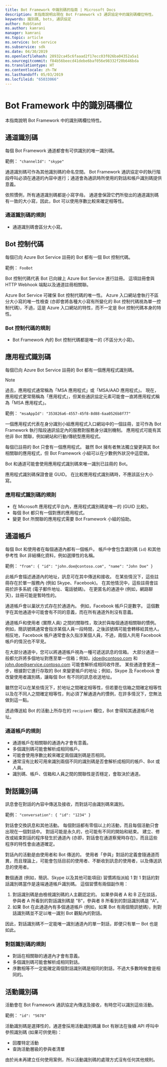```yaml
---
title: Bot Framework 中識別碼的指南 | Microsoft Docs
description: 本指南說明出現在 Bot Framework v3 通訊協定中的識別碼欄位特性。
keywords: 識別碼, bots, 通訊協定
author: RobStand
ms.author: kamrani
manager: kamrani
ms.topic: article
ms.service: bot-service
ms.subservice: sdk
ms.date: 04/30/2019
ms.openlocfilehash: 28932ca45c6faaad2f17ecc03f026ba04352a5a1
ms.sourcegitcommit: f84b56beecd41debe6baf056e98332f20b646bda
ms.translationtype: HT
ms.contentlocale: zh-TW
ms.lasthandoff: 05/03/2019
ms.locfileid: "65033066"
---
```

# <a name="id-fields-in-the-bot-framework"></a>Bot Framework 中的識別碼欄位

本指南說明 Bot Framework 中的識別碼欄位特性。

## <a name="channel-id"></a>通道識別碼

每個 Bot Framework 通道都會有可供識別的唯一識別碼。

範例： `"channelId": "skype"`

通道識別碼可作為其他識別碼的命名空間。 Bot Framework 通訊協定中的執行階段呼叫必須在通道的內容中進行；通道會為通訊時所使用的對話和帳戶識別碼提供意義。

依照慣例，所有通道識別碼都是小寫字母。 通道會保證它們所發出的通道識別碼有一致的大小寫，因此，Bot 可以使用序數比較來確定相等性。

### <a name="rules-for-channel-ids"></a>通道識別碼的規則

- 通道識別碼會區分大小寫。

## <a name="bot-handle"></a>Bot 控制代碼

每個已向 Azure Bot Service 註冊的 Bot 都有一個 Bot 控制代碼。

範例： `FooBot`

Bot 控制代碼代表 Bot 已向線上 Azure Bot Service 進行註冊。 這項註冊會與 HTTP Webhook 端點以及通道註冊相關聯。

Azure Bot Service 可確保 Bot 控制代碼的唯一性。 Azure 入口網站會執行不區分大小寫的唯一性檢查 (亦即會將各種大小寫有所變化的 Bot 控制代碼視為單一控制代碼)，不過，這是 Azure 入口網站的特性，而不一定是 Bot 控制代碼本身的特性。

### <a name="rules-for-bot-handles"></a>Bot 控制代碼的規則

* Bot Framework 內的 Bot 控制代碼都是唯一的 (不區分大小寫)。

## <a name="app-id"></a>應用程式識別碼

每個已向 Azure Bot Service 註冊的 Bot 都有一個應用程式識別碼。

> [!NOTE]
> 過去，應用程式通常稱為「MSA 應用程式」或「MSA/AAD 應用程式」。 現在，應用程式更常簡稱為「應用程式」，但某些通訊協定元素可能會一直將應用程式稱為「MSA 應用程式」。

範例： `"msaAppId": "353826a6-4557-45f8-8d88-6aa0526b8f77"`

一個應用程式代表在身分識別小組應用程式入口網站中的一個註冊，並可作為 Bot Framework 執行階段通訊協定內的服務對服務身分識別機制。 應用程式可能有其他非 Bot 關聯，例如網站和行動/傳統型應用程式。

每個已註冊的 Bot 只會有一個應用程式。 雖然 Bot 擁有者無法獨立變更與其 Bot 相關聯的應用程式，但 Bot Framework 小組可以在少數例外狀況中這麼做。

Bot 和通道可能會使用應用程式識別碼來唯一識別已註冊的 Bot。

應用程式識別碼保證會是 GUID。 在比較應用程式識別碼時，不應該區分大小寫。

### <a name="rules-for-app-ids"></a>應用程式識別碼的規則

* 在 Microsoft 應用程式平台內，應用程式識別碼是唯一的 (GUID 比較)。
* 每個 Bot 都只有一個對應的應用程式。
* 變更 Bot 所關聯的應用程式需要 Bot Framework 小組的協助。

## <a name="channel-account"></a>通道帳戶

每個 Bot 和使用者在每個通道內都有一個帳戶。 帳戶中會包含識別碼 (`id`) 和其他參考性 Bot 非結構化資料，例如選擇性的名稱。

範例： `"from": { "id": "john.doe@contoso.com", "name": "John Doe" }`

此帳戶會描述通道內的地址，訊息可在其中傳送和接收。 在某些情況下，這些註冊存在於單一服務內 (例如 Skype、Facebook)。 在其他情況中，這些註冊會註冊於許多系統 (電子郵件地址、電話號碼)。 在更匿名的通道中 (例如，網路聊天)，註冊可能是暫時性的。

通道帳戶會以巢狀方式存在於通道內。 例如，Facebook 帳戶只是數字。 這個數字在其他通道中可能會有不同的意義，而在所有通道外則沒有意義。

通道帳戶和使用者 (實際人員) 之間的關聯性，取決於與每個通道相關聯的慣例。 例如，簡訊號碼通常會指涉某個人員一段時間，之後該號碼可能會轉移給其他人。 相反地，Facebook 帳戶通常會永久指涉某個人員，不過，兩個人共用 Facebook 帳戶的情況也不罕見。

在大部分通道中，您可以將通道帳戶視為一種可遞送訊息的信箱。 大部分通道一般都允許將多個地址對應至單一信箱；例如，jdoe@contoso.com 和 john.doe@service.contoso.com 可能會解析成相同收件匣。 某些通道會更進一步，根據對它進行存取的 Bot 來變更帳戶的地址；例如，Skype 及 Facebook 會改變使用者識別碼，讓每個 Bot 有不同的訊息收送地址。

雖然您可以在某些情況下，於地址之間確定相等性，但若要在信箱之間確定相等性以及在不同人之間確定相等性，則必須了解通道內的慣例，在許多情況下，您無法做到這一點。

透過傳送給 Bot 的活動上所存在的 `recipient` 欄位，Bot 會得知其通道帳戶地址。

### <a name="rules-for-channel-accounts"></a>通道帳戶的規則

* 通道帳戶在相關聯的通道內才會有意義。
* 多個識別碼可能會解析成相同帳戶。
* 可能會使用序數比較來確定兩個識別碼是否相同。
* 通常沒有比較可用來識別兩個不同的識別碼是否會解析成相同的帳戶、Bot 或人員。
* 識別碼、帳戶、信箱和人員之間的關聯性是否穩定，會取決於通道。

## <a name="conversation-id"></a>對話識別碼

訊息會在對話的內容中傳送及接收，而對話可由識別碼來識別。

範例： `"conversation": { "id": "1234" }`

對話會交換訊息和其他活動。 每個對話都有零個以上的活動，而且每個活動只會出現在一個對話中。 對話可能是永久的，也可能有不同的開始和結束。 建立、修改或結束對話的程序發生於通道內 (亦即，對話會在通道察覺時存在)，而且這些程序的特性會由通道確定。

對話內的活動是由使用者和 Bot 傳送的。 使用者「參與」對話的定義會隨通道而異，而且理論上，可能會包括目前的使用者、不斷收到訊息的使用者，以及傳送訊息的使用者。

數個通道 (例如，簡訊、Skype 以及其他可能項目) 習慣將指派給 1 對 1 對話的對話識別碼當作是遠端通道帳戶識別碼。 這個習慣有兩個副作用：
1. 對話識別碼是由檢視識別碼的人主觀認定的。 如果參與者 A 和 B 正在談話，參與者 A 所看到的對話識別碼是 "B"，參與者 B 所看到的對話識別碼是 "A"。
2. 如果 Bot 在此通道內有多個通道帳戶 (例如，如果 Bot 有兩個簡訊號碼)，則對話識別碼並不足以唯一識別 Bot 觀點內的對話。

因此，對話識別碼不一定能唯一識別通道內的單一對話，即便只有單一 Bot 也是如此。

### <a name="rules-for-conversation-ids"></a>對話識別碼的規則

* 對話在相關聯的通道內才會有意義。
* 多個識別碼可能會解析成相同對話。
* 序數相等不一定能確定兩個對話識別碼是相同的對話，不過大多數時候會是相同的。

## <a name="activity-id"></a>活動識別碼

活動會在 Bot Framework 通訊協定內傳送及接收，有時您可以識別這些活動。

範例： `"id": "5678"`

活動識別碼是選擇性的，通道會採用活動識別碼讓 Bot 有辦法在後續 API 呼叫中參照識別碼 (如果可供使用)：
* 回覆特定活動
* 查詢活動層級的參與者清單

由於尚未再建立任何使用案例，所以活動識別碼的處理方式沒有任何其他規則。
